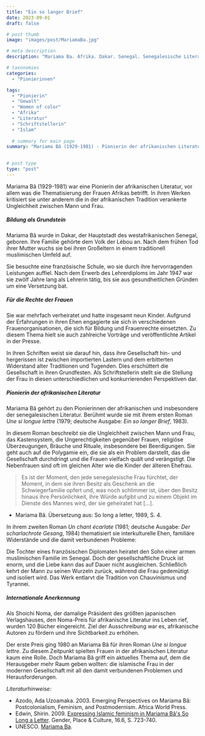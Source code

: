 ```yaml
---
title: "Ein so langer Brief"
date: 2023-09-01
draft: false

# post thumb
image: "images/post/MariamaBa.jpg"

# meta description
description: "Mariama Ba. Afrika. Dakar. Senegal. Senegalesische Literatur. Kritik an Geschlechterkonventionen. Rolle Frau Mann in Afrika. Polygamie. Bildung für Frauen. Frauenrechte. Ein so langer Brief."

# taxonomies
categories:
  - "Pionierinnen"

tags:
  - "Pionierin"
  - "Gewalt"
  - "Women of color"
  - "Afrika"
  - "Literatur"
  - "Schriftstellerin"
  - "Islam"
  
  # summary for main page
summary: "Mariama Bâ (1929-1981) - Pionierin der afrikanischen Literatur, Kämpferin für die Bildung und die Rechte der Frauen in Senegal."

  
# post type
type: "post"
---
```


Mariama Bâ (1929-1981) war eine Pionierin der afrikanischen Literatur, vor allem was die Thematisierung der Frauen Afrikas betrifft. In ihren Werken kritisiert sie unter anderem die in der afrikanischen Tradition verankerte Ungleichheit zwischen Mann und Frau.

##### Bildung als Grundstein

Mariama Bâ wurde in Dakar, der Hauptstadt des westafrikanischen Senegal, geboren. Ihre Familie gehörte dem Volk der Lébou an. Nach dem frühen Tod ihrer Mutter wuchs sie bei ihren Großeltern in einem traditionell muslimischen Umfeld auf.

Sie besuchte eine französische Schule, wo sie durch ihre hervorragenden Leistungen auffiel. Nach dem Erwerb des Lehrerdiploms im Jahr 1947 war sie zwölf Jahre lang als Lehrerin tätig, bis sie aus gesundheitlichen Gründen um eine Versetzung bat. 

##### Für die Rechte der Frauen

Sie war mehrfach verheiratet und hatte insgesamt neun Kinder. Aufgrund der Erfahrungen in ihren Ehen engagierte sie sich in verschiedenen Frauenorganisationen, die sich für Bildung und Frauenrechte einsetzten. Zu diesem Thema hielt sie auch zahlreiche Vorträge und veröffentlichte Artikel in der Presse.

In ihren Schriften weist sie darauf hin, dass ihre Gesellschaft hin- und hergerissen ist zwischen importierten Lastern und dem erbitterten Widerstand alter Traditionen und Tugenden. Dies erschüttert die Gesellschaft in ihren Grundfesten. Als Schriftstellerin stellt sie die Stellung der Frau in diesen unterschiedlichen und konkurrierenden Perspektiven dar.

##### Pionierin der afrikanischen Literatur

Mariama Bâ gehört zu den Pionierinnen der afrikanischen und insbesondere der senegalesischen Literatur. Berühmt wurde sie mit ihrem ersten Roman *Une si longue lettre* (1979; deutsche Ausgabe: *Ein so langer Brief*, 1983).

In diesem Roman beschreibt sie die Ungleichheit zwischen Mann und Frau, das Kastensystem, die Ungerechtigkeiten gegenüber Frauen, religiöse Überzeugungen, Bräuche und Rituale, insbesondere bei Beerdigungen. Sie geht auch auf die Polygamie ein, die sie als ein Problem darstellt, das die Gesellschaft durchdringt und die Frauen vielfach quält und verängstigt. Die Nebenfrauen sind oft im gleichen Alter wie die Kinder der älteren Ehefrau.

>Es ist der Moment, den jede senegalesische Frau fürchtet, der Moment, in dem sie ihren Besitz als Geschenk an die Schwiegerfamilie opfert und, was noch schlimmer ist, über den Besitz hinaus ihre Persönlichkeit, ihre Würde aufgibt und zu einem Objekt im Dienste des Mannes wird, der sie geheiratet hat [...].

- Mariama Bâ. Übersetzung aus: So long a letter, 1989, S. 4.

In ihrem zweiten Roman *Un chant écarlate* (1981; deutsche Ausgabe: *Der scharlachrote Gesang*, 1984) thematisiert sie interkulturelle Ehen, familiäre Widerstände und die damit verbundenen Probleme:

Die Tochter eines französischen Diplomaten heiratet den Sohn einer armen muslimischen Familie im Senegal. Doch der gesellschaftliche Druck ist enorm, und die Liebe kann das auf Dauer nicht ausgleichen. Schließlich kehrt der Mann zu seinen Wurzeln zurück, während die Frau gedemütigt und isoliert wird. Das Werk entlarvt die Tradition von Chauvinismus und Tyrannei. 

##### Internationale Anerkennung

Als Shoichi Noma, der damalige Präsident des größten japanischen Verlagshauses, den Noma-Preis für afrikanische Literatur ins Leben rief, wurden 120 Bücher eingereicht. Ziel der Ausschreibung war es, afrikanische Autoren zu fördern und ihre Sichtbarkeit zu erhöhen. 

Der erste Preis ging 1980 an Mariama Bâ für ihren Roman *Une si longue lettre*. Zu diesem Zeitpunkt spielten Frauen in der afrikanischen Literatur kaum eine Rolle. Doch Mariama Bâ griff ein aktuelles Thema auf, dem die Herausgeber mehr Raum geben wollten: die islamische Frau in der modernen Gesellschaft mit all den damit verbundenen Problemen und Herausforderungen.

 

*Literaturhinweise:*
- Azodo, Ada Uzoamaka. 2003. Emerging Perspectives on Mariama Bâ: Postcolonialism, Feminism, and Postmodernism. Africa World Press.
- Edwin, Shirin. 2009. [Expressing Islamic feminism in Mariama Bâ's So Long a Letter](https://www.tandfonline.com/doi/abs/10.1080/09663690903279161). Gender, Place & Culture, 16.6, S. 723-740.
- UNESCO. [Mariama Ba](https://en.unesco.org/womeninafrica/mariama-ba-0/pedagogical-unit). 




